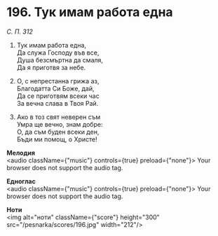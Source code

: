 # 196. Тук имам работа една

_С. П. 312_

1. Тук имам работа една,  
Да служа Господу във все,  
Душа безсмъртна да смаля,  
Да я приготвя за небе.  

2. О, с непрестанна грижа аз,  
Благодатта Си Боже, дай,  
Да се приготвям всеки час  
За вечна слава в Твоя Рай.  

3. Ако в тоз свят неверен съм  
Умра ще вечно, знам добре:  
О, да съм буден всеки ден,  
Бъди ми помощ, о Христе!

**Мелодия**  
<audio className={"music"} controls={true} preload={"none"}>
    <source src="/pesnarka/mp3/196.mp3" type="audio/mpeg"/>
    Your browser does not support the audio tag.
</audio>

**Едноглас**  
<audio className={"music"} controls={true} preload={"none"}>
    <source src="/pesnarka/transp/196.mp3" type="audio/mpeg"/>
    Your browser does not support the audio tag.
</audio>

**Ноти**  
<img alt="ноти" className={"score"} height="300" src="/pesnarka/scores/196.jpg" width="212"/>
